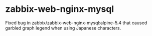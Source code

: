 # zabbix-web-nginx-mysql
Fixed bug in zabbix/zabbix-web-nginx-mysql:alpine-5.4 that caused garbled graph legend when using Japanese characters.